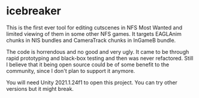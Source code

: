 # icebreaker

This is the first ever tool for editing cutscenes in NFS Most Wanted and limited viewing of them in some other NFS games. It targets EAGLAnim chunks in NIS bundles and CameraTrack chunks in InGameB bundle.

The code is horrendous and no good and very ugly. It came to be through rapid prototyping and black-box testing and then was never refactored. Still I believe that it being open source could be of some benefit to the community, since I don't plan to support it anymore.

You will need Unity 2021.1.24f1 to open this project. You can try other versions but it might break.
